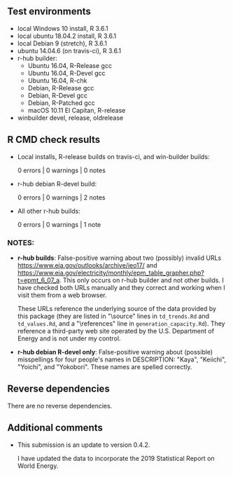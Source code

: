 ## Test environments
* local Windows 10 install, R 3.6.1
* local ubuntu 18.04.2 install, R 3.6.1
* local Debian 9 (stretch), R 3.6.1
* ubuntu 14.04.6 (on travis-ci), R 3.6.1
* r-hub builder:
    * Ubuntu 16.04, R-Release gcc
    * Ubuntu 16.04, R-Devel gcc
    * Ubuntu 16.04, R-chk
    * Debian, R-Release gcc
    * Debian, R-Devel gcc
    * Debian, R-Patched gcc
    * macOS 10.11 El Capitan, R-release
* winbuilder devel, release, oldrelease

## R CMD check results

* Local installs, R-release builds on travis-ci, and win-builder builds:

    0 errors | 0 warnings | 0 notes

* r-hub debian R-devel build:

    0 errors | 0 warnings | 2 notes

* All other r-hub builds:

    0 errors | 0 warnings | 1 note
  
### NOTES: 

* **r-hub builds**: False-positive warning about 
  two (possibly) invalid URLs <https://www.eia.gov/outlooks/archive/ieo17/> and
  <https://www.eia.gov/electricity/monthly/epm_table_grapher.php?t=epmt_6_07_a>.
  This only occurs on r-hub builder and not other builds. I have checked both 
  URLs manually and they correct and working when I visit them from a web 
  browser.
  
    These URLs reference the underlying source of the data provided by this 
    package (they are listed in "\source" lines in `td_trends.Rd` and
    `td_values.Rd`, and a "\references" line in `generation_capacity.Rd`). 
    They reference a third-party web site operated by the U.S. Department of 
    Energy and is not under my control.

* **r-hub debian R-devel only**: False-positive warning about (possible) 
  misspellings for four people's names in DESCRIPTION: "Kaya", "Keiichi", 
  "Yoichi", and "Yokobori". These names are spelled correctly.

## Reverse dependencies

There are no reverse dependencies.

## Additional comments

* This submission is an update to version 0.4.2.

    I have updated the data to incorporate the 2019 Statistical Report on 
    World Energy.

